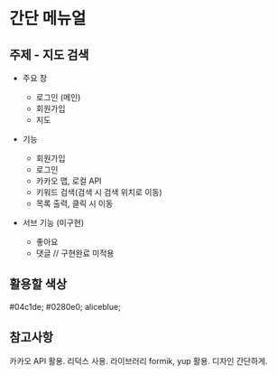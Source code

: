 # 간단 메뉴얼
## 주제 - 지도 검색

* 주요 창
  - 로그인 (메인)
  - 회원가입 
  - 지도

* 기능
  - 회원가입
  - 로그인
  - 카카오 맵, 로컬 API
  - 키워드 검색(검색 시 검색 위치로 이동)
  - 목록 출력, 클릭 시 이동
* 서브 기능 (미구현)
   -  좋아요
   -  댓글   // 구현완료 미적용


## 활용할 색상
#04c1de;
#0280e0;
aliceblue;

## 참고사항
카카오 API 활용.
리덕스 사용.
라이브러리 formik, yup 활용.
디자인 간단하게.
